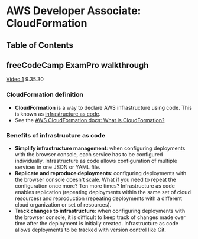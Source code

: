 # AWS Developer Associate: CloudFormation

## Table of Contents <!-- omit in toc -->


## freeCodeCamp ExamPro walkthrough

[Video 1](https://youtu.be/RrKRN9zRBWs) 9.35.30

### CloudFormation definition

- **CloudFormation** is a way to declare AWS infrastructure using code. This is known as [infrastructure as code](https://en.wikipedia.org/wiki/Infrastructure_as_code).
- See the [AWS CloudFormation docs: What is CloudFormation?](https://docs.aws.amazon.com/AWSCloudFormation/latest/UserGuide/Welcome.html)

### Benefits of infrastructure as code

- **Simplify infrastructure management**: when configuring deployments with the browser console, each service has to be configured individually. Infrastructure as code allows configuration of multiple services in one JSON or YAML file.
- **Replicate and reproduce deployments**: configuring deployments with the browser console doesn't scale. What if you need to repeat the configuration once more? Ten more times? Infrastructure as code enables replication (repeating deployments within the same set of cloud resources) and reproduction (repeating deployments with a different cloud organization or set of resources).
- **Track changes to infrastructure**: when configuring deployments with the browser console, it is difficult to keep track of changes made over time after the deployment is initially created. Infrastructure as code allows deployments to be tracked with version control like Git.

